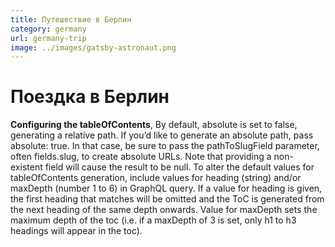 ```yaml
---
title: Путешествие в Берлин
category: germany
url: germany-trip
image: ../images/gatsby-astronaut.png
---
```


# Поездка в Берлин 

**Configuring the tableOfContents**, By default, absolute is set to false, generating a relative path. If you’d like to generate an absolute path, pass absolute: true. In that case, be sure to pass the pathToSlugField parameter, often fields.slug, to create absolute URLs. Note that providing a non-existent field will cause the result to be null. To alter the default values for tableOfContents generation, include values for heading (string) and/or maxDepth (number 1 to 6) in GraphQL query. If a value for heading is given, the first heading that matches will be omitted and the ToC is generated from the next heading of the same depth onwards. Value for maxDepth sets the maximum depth of the toc (i.e. if a maxDepth of 3 is set, only h1 to h3 headings will appear in the toc).